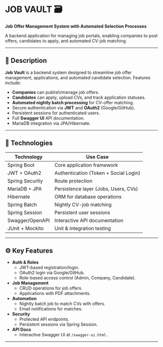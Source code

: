 # JOB VAULT 🗃️  
**Job Offer Management System with Automated Selection Processes**  

A backend application for managing job portals, enabling companies to post offers, candidates to apply, and automated CV-job matching.  

---

## 🎯 Description  
**Job Vault** is a backend system designed to streamline job offer management, applications, and automated candidate selection. Features include:  
- **Companies** can publish/manage job offers.  
- **Candidates** can apply, upload CVs, and track application statuses.  
- **Automated nightly batch processing** for CV-offer matching.  
- Secure authentication via **JWT** and **OAuth2** (Google/GitHub).  
- Persistent sessions for authenticated users.  
- Full **Swagger UI** API documentation.  
- MariaDB integration via JPA/Hibernate.  

---

## 🧩 Technologies  
| Technology           | Use Case                              |  
|----------------------|---------------------------------------|  
| Spring Boot          | Core application framework            |  
| JWT + OAuth2         | Authentication (Token + Social Login) |  
| Spring Security      | Route protection                      |  
| MariaDB + JPA        | Persistence layer (Jobs, Users, CVs)  |  
| Hibernate            | ORM for database operations           |  
| Spring Batch         | Nightly CV-job matching               |  
| Spring Session       | Persistent user sessions              |  
| Swagger/OpenAPI      | Interactive API documentation         |  
| JUnit + Mockito      | Unit & integration testing            |  

---

## ⚙️ Key Features  
- **Auth & Roles**  
  - JWT-based registration/login.  
  - OAuth2 login via Google/GitHub.  
  - Role-based access control (Admin, Company, Candidate).  
- **Job Management**  
  - CRUD operations for job offers.  
  - Applications with PDF attachments.  
- **Automation**  
  - Nightly batch job to match CVs with offers.  
  - Email notifications for matches.  
- **Security**  
  - Protected API endpoints.  
  - Persistent sessions via Spring Session.  
- **API Docs**  
  - Interactive Swagger UI at `/swagger-ui.html`.  

---


